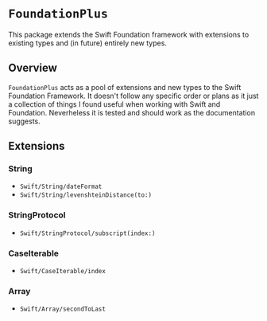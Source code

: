 # ``FoundationPlus``

This package extends the Swift Foundation framework with extensions to existing types and (in future) entirely new types.

## Overview

``FoundationPlus`` acts as a pool of extensions and new types to the Swift Foundation Framework. It doesn't follow any specific order or plans as it just a collection of things I found useful when working with Swift and Foundation.
	Neverheless it is tested and should work as the documentation suggests.

## Extensions

### String

- ``Swift/String/dateFormat``
- ``Swift/String/levenshteinDistance(to:)``

### StringProtocol

- ``Swift/StringProtocol/subscript(index:)``

### CaseIterable

- ``Swift/CaseIterable/index``

### Array

- ``Swift/Array/secondToLast`` 
